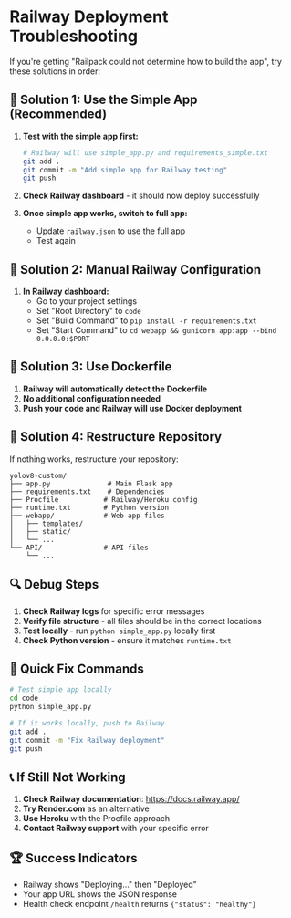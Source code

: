 # Railway Deployment Troubleshooting

If you're getting "Railpack could not determine how to build the app", try these solutions in order:

## 🚀 Solution 1: Use the Simple App (Recommended)

1. **Test with the simple app first:**
   ```bash
   # Railway will use simple_app.py and requirements_simple.txt
   git add .
   git commit -m "Add simple app for Railway testing"
   git push
   ```

2. **Check Railway dashboard** - it should now deploy successfully

3. **Once simple app works, switch to full app:**
   - Update `railway.json` to use the full app
   - Test again

## 🔧 Solution 2: Manual Railway Configuration

1. **In Railway dashboard:**
   - Go to your project settings
   - Set "Root Directory" to `code`
   - Set "Build Command" to `pip install -r requirements.txt`
   - Set "Start Command" to `cd webapp && gunicorn app:app --bind 0.0.0.0:$PORT`

## 🐳 Solution 3: Use Dockerfile

1. **Railway will automatically detect the Dockerfile**
2. **No additional configuration needed**
3. **Push your code and Railway will use Docker deployment**

## 📁 Solution 4: Restructure Repository

If nothing works, restructure your repository:

```
yolov8-custom/
├── app.py              # Main Flask app
├── requirements.txt    # Dependencies
├── Procfile           # Railway/Heroku config
├── runtime.txt        # Python version
├── webapp/            # Web app files
│   ├── templates/
│   ├── static/
│   └── ...
└── API/               # API files
    └── ...
```

## 🔍 Debug Steps

1. **Check Railway logs** for specific error messages
2. **Verify file structure** - all files should be in the correct locations
3. **Test locally** - run `python simple_app.py` locally first
4. **Check Python version** - ensure it matches `runtime.txt`

## 🎯 Quick Fix Commands

```bash
# Test simple app locally
cd code
python simple_app.py

# If it works locally, push to Railway
git add .
git commit -m "Fix Railway deployment"
git push
```

## 📞 If Still Not Working

1. **Check Railway documentation**: https://docs.railway.app/
2. **Try Render.com** as an alternative
3. **Use Heroku** with the Procfile approach
4. **Contact Railway support** with your specific error

## 🏆 Success Indicators

- Railway shows "Deploying..." then "Deployed"
- Your app URL shows the JSON response
- Health check endpoint `/health` returns `{"status": "healthy"}` 